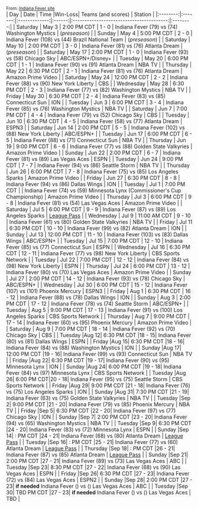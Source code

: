 <small>From: [Indiana Fever site](https://fever.wnba.com/schedule?season=2025&month=all&location=all&opponent=all)</small>  
|    Day   |   Date  |     Time      |Win-Loss|                Teams (and scores)        |  Station |
|:--------:|:-------:|:-------------:|:------:|:----------------------------------------:|:--------:|
| Saturday | May 3 | 2:00 PM CDT | 1 - 0 | Indiana Fever (79) vs (74) Washington Mystics | (*preseason*) |
| Sunday | May 4 | 5:00 PM CDT | 2 - 0 | Indiana Fever (108) vs (44) Brazil National Team | (*preseason*) |
| Saturday | May 10 | 2:00 PM CDT | 3 - 0 | Indiana Fever  (81) vs (76) Atlanta Dream | (*preseason*) |
| Saturday | May 17 | 2:00 PM CDT | 1 - 0 | Indiana Fever (93) vs (58) Chicago Sky | ABC/ESPN+/Disney+ |
| Tuesday | May 20 | 6:00 PM CDT |  1 - 1 | Indiana Fever (90) vs (91) Atlanta Dream | NBA TV |
| Thursday | May 22 | 6:30 PM CDT |  2 - 1  | Indiana Fever (81) vs (76) Atlanta Dream | Amazon Prime Video |
| Saturday | May 24 | 12:00 PM CDT |  2 - 2  | Indiana Fever (88) vs (90) New York Liberty | CBS |
| Wednesday | May 28 | 6:30 PM CDT |  2 - 3  | Indiana Fever (77) vs (82) Washington Mystics | NBA TV |
| Friday | May 30 | 6:30 PM CDT |  2 - 4  | Indiana Fever (83) vs (85) Connecticut Sun | ION |
| Tuesday | Jun 3 | 6:00 PM CDT |  3 - 4  | Indiana Fever (85) vs (76) Washington Mystics | NBA TV |
| Saturday | Jun 7 | 7:00 PM CDT | 4 - 4  | Indiana Fever (79) vs (52) Chicago Sky | CBS |
| Tuesday | Jun 10 | 6:30 PM CDT | 4 - 5 | Indiana Fever (58) vs (77) Atlanta Dream | ESPN3 |
| Saturday | Jun 14 | 2:00 PM CDT | 5 - 5 | Indiana Fever (102) vs (88) New York Liberty | ABC/ESPN+ |
| Tuesday | Jun 17 | 6:00 PM CDT  | 6 - 5 | Indiana Fever (88) vs (71) Connecticut Sun | NBA TV |
| Thursday | Jun 19 | 9:00 PM CDT | 6 - 6 | Indiana Fever (77) vs (88) Golden State Valkyries | Amazon Prime Video |
| Sunday | Jun 22 | 2:00 PM CDT  | 6 - 7  | Indiana Fever (81) vs (89) Las Vegas Aces | ESPN |
| Tuesday | Jun 24 | 9:00 PM CDT | 7 - 7  | Indiana Fever (94) vs (86) Seattle Storm | NBA TV |
| Thursday | Jun 26 | 6:00 PM CDT | 7 - 8 | Indiana Fever (75) vs (85) Los Angeles Sparks | Amazon Prime Video |
| Friday | Jun 27 | 6:30 PM CDT  | 8 - 8  | Indiana Fever (94) vs (86) Dallas Wings | ION |
| Tuesday | Jul 1 | 7:00 PM CDT |       | Indiana Fever (74) vs (59) Minnesota Lynx (Commissioner's Cup Championship)  | Amazon Prime Video |
| Thursday | Jul 3 | 6:00 PM CDT | 9 - 8 | Indiana Fever (81) vs (54) Las Vegas Aces | Amazon Prime Video |
| Saturday | Jul 5 | 6:00 PM CDT | 9 - 9 | Indiana Fever (87) vs (89) Los Angeles Sparks | [League Pass](https://www.wnba.com/leaguepass) |
| Wednesday | Jul 9 | 11:00 AM CDT | 9 - 10 | Indiana Fever (61) vs (80) Golden State Valkyries | NBA TV |
| Friday | Jul 11 | 6:30 PM CDT  | 10 - 10 | Indiana Fever (99) vs (82) Atlanta Dream | ION |
| Sunday | Jul 13 | 12:00 PM CDT | 11 - 10 | Indiana Fever (103) vs (83) Dallas Wings | ABC/ESPN+ |
| Tuesday | Jul 15 | 7:00 PM CDT | 12 - 10 | Indiana Fever (85) vs (77) Connecticut Sun | ESPN |
| Wednesday | Jul 16 | 6:30 PM CDT | 12 - 11 | Indiana Fever (77) vs (98) New York Liberty | CBS Sports Network |
| Tuesday | Jul 22 | 7:00 PM CDT | 12 - 12 | Indiana Fever (84) vs (98) New York Liberty | ESPN |
| Thursday | Jul 24 | 6:00 PM CDT | 13 - 12 | Indiana Fever (80) vs (70) Las Vegas Aces | Amazon Prime Video |
| Sunday | Jul 27 | 2:00 PM CDT | 14 - 12 | Indiana Fever (93) vs (78) Chicago Sky | ABC/ESPN+ |
| Wednesday | Jul 30 | 6:00 PM CDT | 15 - 12 | Indiana Fever (107) vs (101) Phoenix Mercury | ESPN3 |
| Friday | Aug 1 | 6:30 PM CDT | 16 - 12 | Indiana Fever (88) vs (78) Dallas Wings | ION |
| Sunday | Aug 3 | 2:00 PM CDT | 17 - 12 | Indiana Fever (78) vs (74) Seattle Storm | ABC/ESPN+ |
| Tuesday | Aug 5 | 9:00 PM CDT | 17 - 13 | Indiana Fever (91) vs (100) Los Angeles Sparks | CBS Sports Network |
| Thursday | Aug 7 | 9:00 PM CDT | 17 - 14 | Indiana Fever (60) vs (95) Phoenix Mercury | Amazon Prime Video |
| Saturday | Aug 9 | 7:00 PM CDT | 18 - 14 | Indiana Fever (92) vs (70) Chicago Sky | CBS |
| Tuesday |Aug 12| 6:30 PM CDT |18 - 15| Indiana Fever (80) vs (81) Dallas Wings | ESPN |
| Friday |Aug 15| 6:30 PM CDT |18 - 16| Indiana Fever (84) vs (88) Washington Mystics | ION |
| Sunday |Aug 17| 12:00 PM CDT |19 - 16| Indiana Fever (99) vs (93) Connecticut Sun | NBA TV |
| Friday |Aug 22| 6:30 PM CDT |19 - 17| Indiana Fever (90) vs (95) Minnesota Lynx | ION |
| Sunday |Aug 24| 6:00 PM CDT |19 - 18| Indiana Fever (84) vs (97) Minnesota Lynx | CBS Sports Network |
| Tuesday |Aug 26| 6:00 PM CDT|20 - 18| Indiana Fever (95) vs (75) Seattle Storm | CBS Sports Network |
| Friday |Aug 29| 9:00 PM CDT |21 - 18| Indiana Fever (76) vs (75) Los Angeles Sparks | ION |
| Sunday |Aug 31| 7:30 PM CDT |21 - 19| Indiana Fever (63) vs (75) Golden State Valkyries | NBA TV |
| Tuesday |Sep 2| 9:00 PM CDT |21 - 20| Indiana Fever (79) vs (85) Phoenix Mercury | NBA TV |
| Friday |Sep 5| 6:30 PM CDT |22 - 20| Indiana Fever (97) vs (77) Chicago Sky | ION |
| Sunday |Sep 7| 2:00 PM CDT |23 - 20| Indiana Fever (94) vs (65) Washington Mystics | NBA TV |
| Tuesday |Sep 9| 6:30 PM CDT |24 - 20| Indiana Fever (83) vs (72) Minnesota Lynx | ESPN |
| Sunday |Sep 14| : PM CDT |24 - 21| Indiana Fever (68) vs (80) Atlanta Dream | [League Pass](https://www.wnba.com/leaguepass) |
| Tuesday |Sep 16| : PM CDT |25 - 21| Indiana Fever (77) vs (60) Atlanta Dream | [League Pass](https://www.wnba.com/leaguepass) |
| Thursday |Sep 18| : PM CDT |26 - 21| Indiana Fever (87) vs (85) Atlanta Dream | [League Pass](https://www.wnba.com/leaguepass) |
| Sunday |Sep 21| 2:00 PM CDT |27 - 21| Indiana Fever (89) vs (73) Las Vegas Aces | ABC |
| Tuesday |Sep 23| 8:30 PM CDT |27 - 22| Indiana Fever (68) vs (90) Las Vegas Aces | ESPN |
| Friday |Sep 26| 6:30 PM CDT |27 - 23| Indiana Fever (72) vs (84) Las Vegas Aces | ESPN2 |
| Sunday |Sep 28| 2:00 PM CDT |27 - 23| **if needed** Indiana Fever () vs () Las Vegas Aces | ABC |
| Tuesday |Sep 30| TBD PM CDT |27 - 23| **if needed** Indiana Fever () vs () Las Vegas Aces | TBD |
